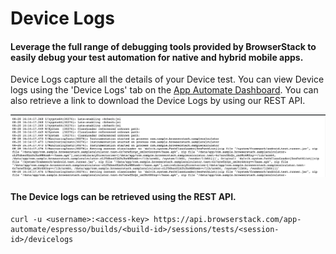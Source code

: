 # Device Logs

#### Leverage the full range of debugging tools provided by BrowserStack to easily debug your test automation for native and hybrid mobile apps.

Device Logs capture all the details of your Device test. You can view Device logs using the 'Device Logs' tab on the [App Automate Dashboard](https://app-automate.browserstack.com/dashboard). You can also retrieve a link to download the Device Logs by using our REST API. 

![Device-Logs](https://github.com/akanksha260991/bs_docs_revamp_content/blob/master/DeviceLogs-Espresso.png?raw=true "")






#### The Device logs can be retrieved using the REST API.

```
curl -u <username>:<access-key> https://api.browserstack.com/app-automate/espresso/builds/<build-id>/sessions/tests/<session-id>/devicelogs
```
